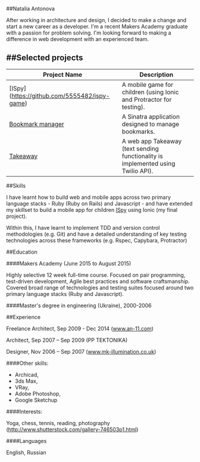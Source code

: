 ##Natalia Antonova

After working in architecture and design, I decided to make a change and start a new career as a developer. I'm a recent Makers Academy graduate with a passion for problem solving. I'm looking forward to making a difference in web development with an experienced team.

##Selected projects
-------------
|Project Name | Description |
|-------------|-------------|
|[ISpy] (https://github.com/5555482/ispy-game)|A mobile game for children (using Ionic and Protractor for testing).|
|[Bookmark manager](https://github.com/5555482/bookmark_manager)|A Sinatra application designed to manage bookmarks.|
|[Takeaway](https://github.com/5555482/takeaway-challenge)|A web app Takeaway (text sending functionality is implemented using Twilio API).|

##Skills

I have learnt how to build web and mobile apps across two primary language stacks - Ruby (Ruby on Rails) and Javascript - and have extended my skillset to build a mobile app for children [ISpy](github.com/5555482/ispy-game) using Ionic (my final project).

Within this, I have learnt to implement TDD and version control methodologies (e.g. Git) and have a detailed understanding of key testing technologies across these frameworks (e.g. Rspec, Capybara, Protractor)

##Education

####Makers Academy (June 2015 to August 2015)

Highly selective 12 week full-time course. Focused on pair programming, test-driven development, Agile best practices and software craftsmanship. Covered broad range of technologies and testing suites focused around two primary language stacks (Ruby and Javascript).

####Master's degree in engineering (Ukraine), 2000-2006

##Experience

Freelance Architect, Sep 2009 - Dec 2014 (www.an-11.com)

Architect,	Sep 2007 – Sep 2009 (PP TEKTONIKA)

Designer,	Nov 2006 – Sep 2007 (www.mk-illumination.co.uk)

####Other skills:

- Archicad,
- 3ds Max,
- VRay,
- Adobe Photoshop,
- Google Sketchup

####Interests:

Yoga, chess, tennis, reading, photography (http://www.shutterstock.com/gallery-746503p1.html)

####Languages

English, Russian
